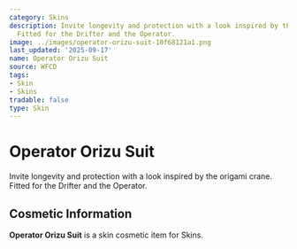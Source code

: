 ```yaml
---
category: Skins
description: Invite longevity and protection with a look inspired by the origami crane.
  Fitted for the Drifter and the Operator.
image: ../images/operator-orizu-suit-10f68121a1.png
last_updated: '2025-09-17'
name: Operator Orizu Suit
source: WFCD
tags:
- Skin
- Skins
tradable: false
type: Skin
---
```


# Operator Orizu Suit

Invite longevity and protection with a look inspired by the origami crane. Fitted for the Drifter and the Operator.

## Cosmetic Information

**Operator Orizu Suit** is a skin cosmetic item for Skins.

